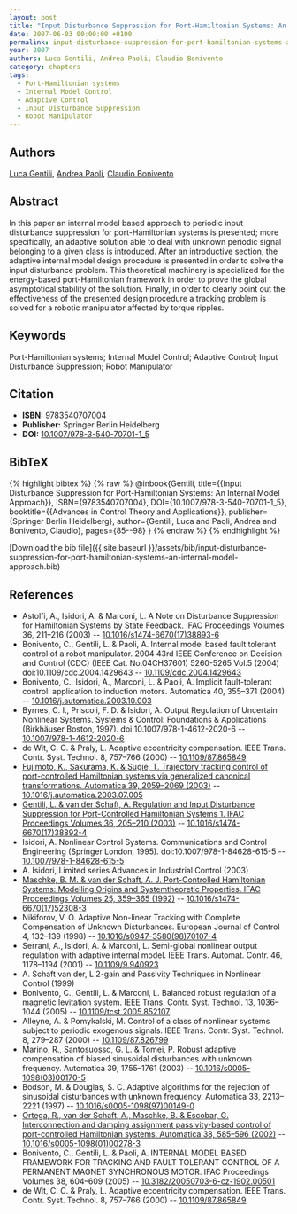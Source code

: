 ```yaml
---
layout: post
title: "Input Disturbance Suppression for Port-Hamiltonian Systems: An Internal Model Approach"
date: 2007-06-03 00:00:00 +0100
permalink: input-disturbance-suppression-for-port-hamiltonian-systems-an-internal-model-approach
year: 2007
authors: Luca Gentili, Andrea Paoli, Claudio Bonivento
category: chapters
tags:
  - Port-Hamiltonian systems
  - Internal Model Control
  - Adaptive Control
  - Input Disturbance Suppression
  - Robot Manipulator
---
```

 
## Authors
[Luca Gentili](authors/luca-gentili), [Andrea Paoli](authors/andrea-paoli), [Claudio Bonivento](authors/claudio-bonivento)
 
## Abstract
In this paper an internal model based approach to periodic input disturbance suppression for port-Hamiltonian systems is presented; more specifically, an adaptive solution able to deal with unknown periodic signal belonging to a given class is introduced. After an introductive section, the adaptive internal model design procedure is presented in order to solve the input disturbance problem. This theoretical machinery is specialized for the energy-based port-Hamiltonian framework in order to prove the global asymptotical stability of the solution. Finally, in order to clearly point out the effectiveness of the presented design procedure a tracking problem is solved for a robotic manipulator affected by torque ripples.
 
## Keywords
Port-Hamiltonian systems; Internal Model Control; Adaptive Control; Input Disturbance Suppression; Robot Manipulator
 
## Citation
- **ISBN:** 9783540707004
- **Publisher:** Springer Berlin Heidelberg
- **DOI:** [10.1007/978-3-540-70701-1_5](https://doi.org/10.1007/978-3-540-70701-1_5)
 
## BibTeX
{% highlight bibtex %}
{% raw %}
@inbook{Gentili,
  title={{Input Disturbance Suppression for Port-Hamiltonian Systems: An Internal Model Approach}},
  ISBN={9783540707004},
  DOI={10.1007/978-3-540-70701-1_5},
  booktitle={{Advances in Control Theory and Applications}},
  publisher={Springer Berlin Heidelberg},
  author={Gentili, Luca and Paoli, Andrea and Bonivento, Claudio},
  pages={85--98}
}
{% endraw %}
{% endhighlight %}
 
[Download the bib file]({{ site.baseurl }}/assets/bib/input-disturbance-suppression-for-port-hamiltonian-systems-an-internal-model-approach.bib)
 
## References
- Astolfi, A., Isidori, A. & Marconi, L. A Note on Disturbance Suppression for Hamiltonian Systems by State Feedback. IFAC Proceedings Volumes 36, 211–216 (2003) -- [10.1016/s1474-6670(17)38893-6](https://doi.org/10.1016/s1474-6670(17)38893-6)
- Bonivento, C., Gentili, L. & Paoli, A. Internal model based fault tolerant control of a robot manipulator. 2004 43rd IEEE Conference on Decision and Control (CDC) (IEEE Cat. No.04CH37601) 5260-5265 Vol.5 (2004) doi:10.1109/cdc.2004.1429643 -- [10.1109/cdc.2004.1429643](https://doi.org/10.1109/cdc.2004.1429643)
- Bonivento, C., Isidori, A., Marconi, L. & Paoli, A. Implicit fault-tolerant control: application to induction motors. Automatica 40, 355–371 (2004) -- [10.1016/j.automatica.2003.10.003](https://doi.org/10.1016/j.automatica.2003.10.003)
- Byrnes, C. I., Priscoli, F. D. & Isidori, A. Output Regulation of Uncertain Nonlinear Systems. Systems &amp; Control: Foundations &amp; Applications (Birkhäuser Boston, 1997). doi:10.1007/978-1-4612-2020-6 -- [10.1007/978-1-4612-2020-6](https://doi.org/10.1007/978-1-4612-2020-6)
- de Wit, C. C. & Praly, L. Adaptive eccentricity compensation. IEEE Trans. Contr. Syst. Technol. 8, 757–766 (2000) -- [10.1109/87.865849](https://doi.org/10.1109/87.865849)
- [Fujimoto, K., Sakurama, K. & Sugie, T. Trajectory tracking control of port-controlled Hamiltonian systems via generalized canonical transformations. Automatica 39, 2059–2069 (2003)](trajectory-tracking-control-of-port-controlled-hamiltonian-systems-via-generalized-canonical-transformations) -- [10.1016/j.automatica.2003.07.005](https://doi.org/10.1016/j.automatica.2003.07.005)
- [Gentili, L. & van der Schaft, A. Regulation and Input Disturbance Suppression for Port-Controlled Hamiltonian Systems 1. IFAC Proceedings Volumes 36, 205–210 (2003)](regulation-and-input-disturbance-suppression-for-port-controlled-hamiltonian-systems-1) -- [10.1016/s1474-6670(17)38892-4](https://doi.org/10.1016/s1474-6670(17)38892-4)
- Isidori, A. Nonlinear Control Systems. Communications and Control Engineering (Springer London, 1995). doi:10.1007/978-1-84628-615-5 -- [10.1007/978-1-84628-615-5](https://doi.org/10.1007/978-1-84628-615-5)
- A. Isidori, Limited series Advances in Industrial Control (2003)
- [Maschke, B. M. & van der Schaft, A. J. Port-Controlled Hamiltonian Systems: Modelling Origins and Systemtheoretic Properties. IFAC Proceedings Volumes 25, 359–365 (1992)](port-controlled-hamiltonian-systems-modelling-origins-and-systemtheoretic-properties) -- [10.1016/s1474-6670(17)52308-3](https://doi.org/10.1016/s1474-6670(17)52308-3)
- Nikiforov, V. O. Adaptive Non-linear Tracking with Complete Compensation of Unknown Disturbances. European Journal of Control 4, 132–139 (1998) -- [10.1016/s0947-3580(98)70107-4](https://doi.org/10.1016/s0947-3580(98)70107-4)
- Serrani, A., Isidori, A. & Marconi, L. Semi-global nonlinear output regulation with adaptive internal model. IEEE Trans. Automat. Contr. 46, 1178–1194 (2001) -- [10.1109/9.940923](https://doi.org/10.1109/9.940923)
- A. Schaft van der, L 2-gain and Passivity Techniques in Nonlinear Control (1999)
- Bonivento, C., Gentili, L. & Marconi, L. Balanced robust regulation of a magnetic levitation system. IEEE Trans. Contr. Syst. Technol. 13, 1036–1044 (2005) -- [10.1109/tcst.2005.852107](https://doi.org/10.1109/tcst.2005.852107)
- Alleyne, A. & Pomykalski, M. Control of a class of nonlinear systems subject to periodic exogenous signals. IEEE Trans. Contr. Syst. Technol. 8, 279–287 (2000) -- [10.1109/87.826799](https://doi.org/10.1109/87.826799)
- Marino, R., Santosuosso, G. L. & Tomei, P. Robust adaptive compensation of biased sinusoidal disturbances with unknown frequency. Automatica 39, 1755–1761 (2003) -- [10.1016/s0005-1098(03)00170-5](https://doi.org/10.1016/s0005-1098(03)00170-5)
- Bodson, M. & Douglas, S. C. Adaptive algorithms for the rejection of sinusoidal disturbances with unknown frequency. Automatica 33, 2213–2221 (1997) -- [10.1016/s0005-1098(97)00149-0](https://doi.org/10.1016/s0005-1098(97)00149-0)
- [Ortega, R., van der Schaft, A., Maschke, B. & Escobar, G. Interconnection and damping assignment passivity-based control of port-controlled Hamiltonian systems. Automatica 38, 585–596 (2002)](interconnection-and-damping-assignment-passivity-based-control-of-port-controlled-hamiltonian-systems) -- [10.1016/s0005-1098(01)00278-3](https://doi.org/10.1016/s0005-1098(01)00278-3)
- Bonivento, C., Gentili, L. & Paoli, A. INTERNAL MODEL BASED FRAMEWORK FOR TRACKING AND FAULT TOLERANT CONTROL OF A PERMANENT MAGNET SYNCHRONOUS MOTOR. IFAC Proceedings Volumes 38, 604–609 (2005) -- [10.3182/20050703-6-cz-1902.00501](https://doi.org/10.3182/20050703-6-cz-1902.00501)
- de Wit, C. C. & Praly, L. Adaptive eccentricity compensation. IEEE Trans. Contr. Syst. Technol. 8, 757–766 (2000) -- [10.1109/87.865849](https://doi.org/10.1109/87.865849)

